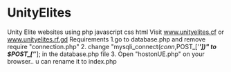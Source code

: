 # UnityElites
Unity Elite websites using php javascript css html
Visit www.unityelites.cf or www.unityelites.rf.gd
 Requirements
 1.go to database.php and remove require "connection.php"
 2. change "mysqli_connect($conn,$POST_['***'])" to $POST_['***']; in the database.php file
 3. Open "hostonUE.php" on your browser.. u can rename it to index.php
